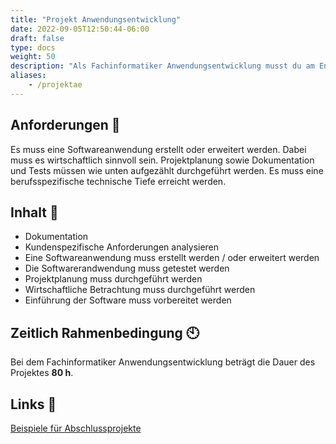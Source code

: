 ```yaml
---
title: "Projekt Anwendungsentwicklung"
date: 2022-09-05T12:50:44-06:00
draft: false
type: docs
weight: 50
description: "Als Fachinformatiker Anwendungsentwicklung musst du am Ende deiner Ausbildung ein Abschlussprojekt durchführen. Dieses Projekt fließt zusammen mit der Projektpräsentation / Fachgespräch zu 50% in deine Gesamtnote ein und ist dementsprechend wichtig."
aliases:
    - /projektae
---
```


## Anforderungen 📖

Es muss eine Softwareanwendung erstellt oder erweitert werden. Dabei muss es wirtschaftlich sinnvoll sein. Projektplanung sowie Dokumentation und Tests müssen wie unten aufgezählt durchgeführt werden. Es muss eine berufsspezifische technische Tiefe erreicht werden.

## Inhalt 📑

- Dokumentation
- Kundenspezifische Anforderungen analysieren
- Eine Softwareanwendung muss erstellt werden / oder erweitert werden
- Die Softwarerandwendung muss getestet werden
- Projektplanung muss durchgeführt werden
- Wirtschaftliche Betrachtung muss durchgeführt werden
- Einführung der Software muss vorbereitet werden

## Zeitlich Rahmenbedingung 🕙

Bei dem Fachinformatiker Anwendungsentwicklung beträgt die Dauer des Projektes **80 h**.

## Links 🔗

[Beispiele für Abschlussprojekte](https://it-berufe-podcast.de/vorbereitung-auf-die-ihk-abschlusspruefung-der-it-berufe/beispiele-fuer-ihk-abschlussprojekte-in-den-it-berufen/)  

<br>
